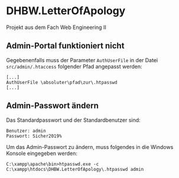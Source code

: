 # DHBW.LetterOfApology
Projekt aus dem Fach Web Engineering II

## Admin-Portal funktioniert nicht
Gegebenenfalls muss der Parameter `AuthUserFile` in der Datei `src/admin/.htaccess` folgender Pfad angepasst werden:
```
[...]
AuthUserFile \absoluter\pfad\zur\.htpasswd
[...]
```

## Admin-Passwort ändern
Das Standardpasswort und der Standardbenutzer sind:
```
Benutzer: admin
Passwort: Sicher2019%
```
Um das Admin-Passwort zu ändern, muss folgendes in die Windows Konsole eingegeben werden:
```
C:\xampp\apache\bin>htpasswd.exe -c C:\xampp\htdocs\DHBW.LetterOfApology\.htpasswd admin
```